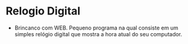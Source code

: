 # Relogio Digital 

- Brincanco com WEB. Pequeno programa na qual consiste em um simples relógio digital que mostra a hora atual do seu computador. 
